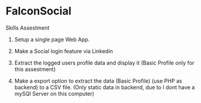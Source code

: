 # FalconSocial
Skills Assestment

1. Setup a single page Web App.

2. Make a Social login feature via Linkedin

3. Extract the logged users profile data and display it (Basic Profile only for this assestment)

4. Make a export option to extract the data (Basic Profile) (use PHP as backend) to a CSV file. (Only static data in backend, due to I dont have a mySQl Server on this computer)
